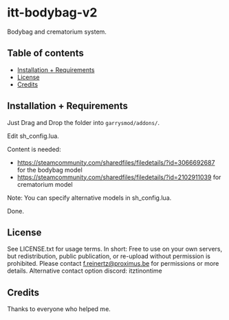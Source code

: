# itt-bodybag-v2
Bodybag and crematorium system.

## Table of contents
- [Installation + Requirements](#installation--requirements)
- [License](#license)
- [Credits](#credits)

## Installation + Requirements
Just Drag and Drop the folder into `garrysmod/addons/`.

Edit sh_config.lua. 

Content is needed:
 - https://steamcommunity.com/sharedfiles/filedetails/?id=3066692687 for the bodybag model
 - https://steamcommunity.com/sharedfiles/filedetails/?id=2102911039 for crematorium model

Note: You can specify alternative models in sh_config.lua.

Done.
## License
See LICENSE.txt for usage terms. In short: Free to use on your own servers, 
but redistribution, public publication, or re-upload without permission is prohibited.
Please contact f.reinertz@proximus.be for permissions or more details.
Alternative contact option discord: itztinontime

## Credits
Thanks to everyone who helped me.
